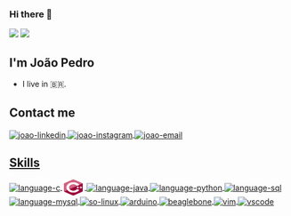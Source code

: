 ### Hi there 👋
<div>
<img height="180em" src="https://github-readme-stats.vercel.app/api?username=joao1pedro&show_icons=true&theme=gruvbox&count_private=true"/>
<img height="180em" src="https://github-readme-stats.vercel.app/api/top-langs/?username=joao1pedro&layout=compact&langs_count=16&theme=gruvbox"/>
</div>

## I'm João Pedro
- I live in :brazil:.

## Contact me
<div>
<a href = "https://www.linkedin.com/in/joao-santiago-724076216" target = "_blank">
<img align = "center" alt = "joao-linkedin" height = 30 width = 40 src = "https://cdn.jsdelivr.net/gh/devicons/devicon/icons/linkedin/linkedin-original.svg">
<a href = "https://www.instagram.com/jpedrosantiago/" target = "_blank">
<img align = "center" alt = "joao-instagram" height = 30 width = 40 src = "https://raw.githubusercontent.com/TheDudeThatCode/TheDudeThatCode/master/Assets/Instagram.svg">
<a href = "mailto:jpedro@alu.ufc.br" target = "_blank">
<img align = "center" alt = "joao-email" height = 30 width = 40 src = "https://raw.githubusercontent.com/TheDudeThatCode/TheDudeThatCode/master/Assets/Gmail.svg">
</div>
  
## Skills
<div>
<a href = "https://www.learn-c.org/" target = "_blank">
<img align = "center" alt = "language-c" height = 30 width = 40 src = "https://cdn.jsdelivr.net/gh/devicons/devicon/icons/c/c-original.svg">
<a href = "https://www.learncpp.com/" target = "_blank">
<img align = "center" alt = "language-cpp" height = 30 width = 40 src = "https://raw.githubusercontent.com/devicons/devicon/master/icons/cplusplus/cplusplus-original.svg">
<a href = "https://www.java.com/pt-BR/" target = "_blank">
<img align = "center" alt = "language-java" height = 30 width = 40 src = "https://cdn.jsdelivr.net/gh/devicons/devicon/icons/java/java-original.svg">
<a href = "https://www.python.org/" target = "_blank">
<img align = "center" alt = "language-python" height = 30 width = 40 src = "https://cdn.jsdelivr.net/gh/devicons/devicon/icons/python/python-original.svg">
<a href = "https://www.postgresql.org/" target = "_blank">
<img align = "center" alt = "language-sql" height = 30 width = 40 src = "https://cdn.jsdelivr.net/gh/devicons/devicon/icons/postgresql/postgresql-original.svg">
<a href = "https://www.mysql.com/" target = "_blank">
<img align = "center" alt = "language-mysql" height = 30 width = 40 src = "https://cdn.jsdelivr.net/gh/devicons/devicon/icons/mysql/mysql-original-wordmark.svg">
<a href = "https://www.kernel.org/" target = "_blank">
<img align = "center" alt = "so-linux" height = 30 width = 40 src = "https://cdn.jsdelivr.net/gh/devicons/devicon/icons/linux/linux-original.svg">
<a href = "https://www.arduino.cc/" target = "_blank">
<img align = "center" alt = "arduino" height = 30 width = 40 src = "https://cdn.jsdelivr.net/gh/devicons/devicon/icons/arduino/arduino-original-wordmark.svg">
<a href = "https://beagleboard.org" target = "_blank">
<img align = "center" alt = "beaglebone" height = 30 width = 40 src = "https://beagleboard.org/static/images/logos/logo/beagleboard-compatible/beagleboard-compatible.svg">
<a href = "https://www.vim.org/" target = "_blank">
<img align = "center" alt = "vim" height = 30 width = 40 src = "https://cdn.jsdelivr.net/gh/devicons/devicon/icons/vim/vim-original.svg">
<a href = "https://code.visualstudio.com/" target = "_blank">
<img align = "center" alt = "vscode" height = 30 width = 40 src = "https://cdn.jsdelivr.net/gh/devicons/devicon/icons/vscode/vscode-original.svg">
</div>
